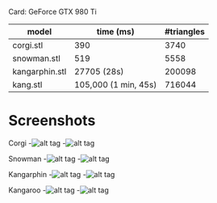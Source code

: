 
Card: GeForce GTX 980 Ti


| model | time (ms) |  #triangles |
|--------|------| -----|
| corgi.stl |   390  | 3740 |
| snowman.stl | 519 | 5558 |
| kangarphin.stl | 27705 (28s) | 200098 |
| kang.stl |   105,000 (1 min, 45s) | 716044 |

# Screenshots

Corgi
-![alt tag](https://github.com/sjaoudi/cuda-raytracer/blob/master/screenshots/1-corgi-front.png)
-![alt tag](https://github.com/sjaoudi/cuda-raytracer/blob/master/screenshots/1-corgi-side.png)

Snowman
-![alt tag](https://github.com/sjaoudi/cuda-raytracer/blob/master/screenshots/2-snowman-front.png)
-![alt tag](https://github.com/sjaoudi/cuda-raytracer/blob/master/screenshots/2-snowman-side.png)

Kangarphin
-![alt tag](https://github.com/sjaoudi/cuda-raytracer/blob/master/screenshots/3-kangarphin-front.png)
-![alt tag](https://github.com/sjaoudi/cuda-raytracer/blob/master/screenshots/3-kangarphin-side.png)

Kangaroo
-![alt tag](https://github.com/sjaoudi/cuda-raytracer/blob/master/screenshots/kangaroo-front.png)
-![alt tag](https://github.com/sjaoudi/cuda-raytracer/blob/master/screenshots/kangaroo-side.png)
